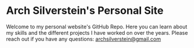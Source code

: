 # Arch Silverstein's Personal Site

Welcome to my personal website's GitHub Repo. Here you can learn about my skills and the different projects I have worked on over the years. Please reach out if you have any questions: [archsilverstein@gmail.com](url)
